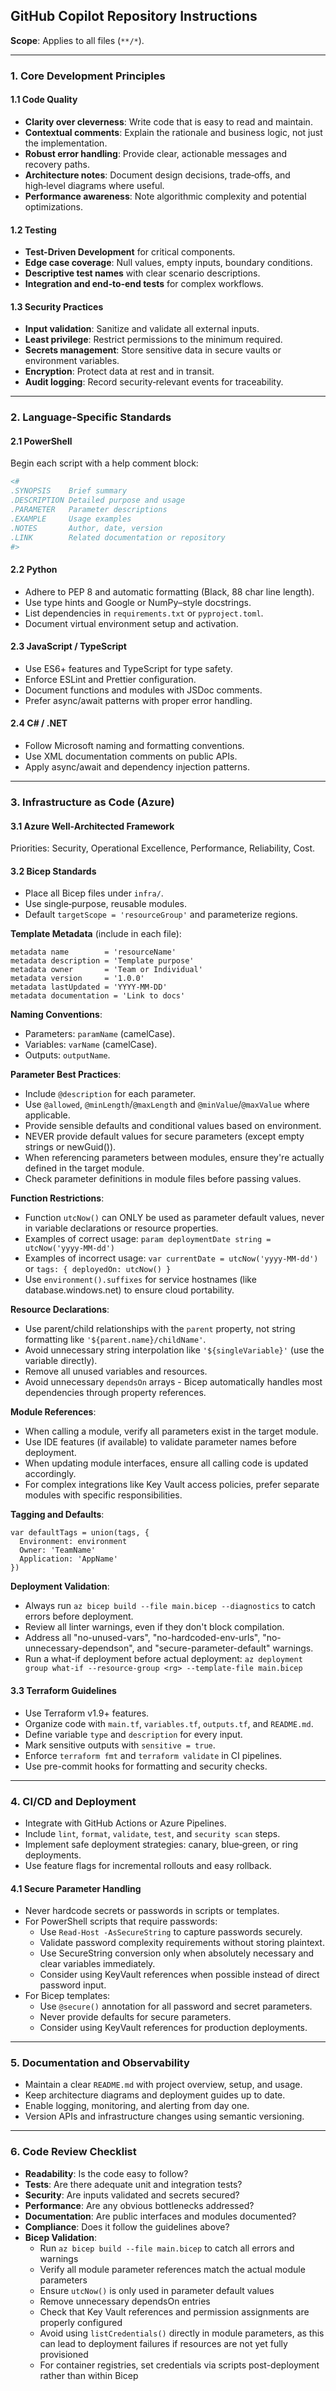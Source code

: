 ## GitHub Copilot Repository Instructions

**Scope**: Applies to all files (`**/*`).

---

### 1. Core Development Principles

#### 1.1 Code Quality
- **Clarity over cleverness**: Write code that is easy to read and maintain.
- **Contextual comments**: Explain the rationale and business logic, not just the implementation.
- **Robust error handling**: Provide clear, actionable messages and recovery paths.
- **Architecture notes**: Document design decisions, trade‑offs, and high‑level diagrams where useful.
- **Performance awareness**: Note algorithmic complexity and potential optimizations.

#### 1.2 Testing
- **Test-Driven Development** for critical components.
- **Edge case coverage**: Null values, empty inputs, boundary conditions.
- **Descriptive test names** with clear scenario descriptions.
- **Integration and end‑to‑end tests** for complex workflows.

#### 1.3 Security Practices
- **Input validation**: Sanitize and validate all external inputs.
- **Least privilege**: Restrict permissions to the minimum required.
- **Secrets management**: Store sensitive data in secure vaults or environment variables.
- **Encryption**: Protect data at rest and in transit.
- **Audit logging**: Record security‑relevant events for traceability.

---

### 2. Language-Specific Standards

#### 2.1 PowerShell
Begin each script with a help comment block:
```powershell
<#
.SYNOPSIS    Brief summary
.DESCRIPTION Detailed purpose and usage
.PARAMETER   Parameter descriptions
.EXAMPLE     Usage examples
.NOTES       Author, date, version
.LINK        Related documentation or repository
#>
```

#### 2.2 Python
- Adhere to PEP 8 and automatic formatting (Black, 88 char line length).
- Use type hints and Google or NumPy–style docstrings.
- List dependencies in `requirements.txt` or `pyproject.toml`.
- Document virtual environment setup and activation.

#### 2.3 JavaScript / TypeScript
- Use ES6+ features and TypeScript for type safety.
- Enforce ESLint and Prettier configuration.
- Document functions and modules with JSDoc comments.
- Prefer async/await patterns with proper error handling.

#### 2.4 C# / .NET
- Follow Microsoft naming and formatting conventions.
- Use XML documentation comments on public APIs.
- Apply async/await and dependency injection patterns.

---

### 3. Infrastructure as Code (Azure)

#### 3.1 Azure Well‑Architected Framework
Priorities: Security, Operational Excellence, Performance, Reliability, Cost.

#### 3.2 Bicep Standards
- Place all Bicep files under `infra/`.
- Use single‑purpose, reusable modules.
- Default `targetScope = 'resourceGroup'` and parameterize regions.

**Template Metadata** (include in each file):
```bicep
metadata name        = 'resourceName'
metadata description = 'Template purpose'
metadata owner       = 'Team or Individual'
metadata version     = '1.0.0'
metadata lastUpdated = 'YYYY-MM-DD'
metadata documentation = 'Link to docs'
```

**Naming Conventions**:
- Parameters: `paramName` (camelCase).
- Variables: `varName` (camelCase).
- Outputs: `outputName`.

**Parameter Best Practices**:
- Include `@description` for each parameter.
- Use `@allowed`, `@minLength`/`@maxLength` and `@minValue`/`@maxValue` where applicable.
- Provide sensible defaults and conditional values based on environment.
- NEVER provide default values for secure parameters (except empty strings or newGuid()).
- When referencing parameters between modules, ensure they're actually defined in the target module.
- Check parameter definitions in module files before passing values.

**Function Restrictions**:
- Function `utcNow()` can ONLY be used as parameter default values, never in variable declarations or resource properties.
- Examples of correct usage: `param deploymentDate string = utcNow('yyyy-MM-dd')`
- Examples of incorrect usage: `var currentDate = utcNow('yyyy-MM-dd')` or `tags: { deployedOn: utcNow() }`
- Use `environment().suffixes` for service hostnames (like database.windows.net) to ensure cloud portability.

**Resource Declarations**:
- Use parent/child relationships with the `parent` property, not string formatting like `'${parent.name}/childName'`.
- Avoid unnecessary string interpolation like `'${singleVariable}'` (use the variable directly).
- Remove all unused variables and resources.
- Avoid unnecessary `dependsOn` arrays - Bicep automatically handles most dependencies through property references.

**Module References**:
- When calling a module, verify all parameters exist in the target module.
- Use IDE features (if available) to validate parameter names before deployment.
- When updating module interfaces, ensure all calling code is updated accordingly.
- For complex integrations like Key Vault access policies, prefer separate modules with specific responsibilities.

**Tagging and Defaults**:
```bicep
var defaultTags = union(tags, {
  Environment: environment
  Owner: 'TeamName'
  Application: 'AppName'
})
```

**Deployment Validation**:
- Always run `az bicep build --file main.bicep --diagnostics` to catch errors before deployment.
- Review all linter warnings, even if they don't block compilation.
- Address all "no-unused-vars", "no-hardcoded-env-urls", "no-unnecessary-dependson", and "secure-parameter-default" warnings.
- Run a what-if deployment before actual deployment: `az deployment group what-if --resource-group <rg> --template-file main.bicep`

#### 3.3 Terraform Guidelines
- Use Terraform v1.9+ features.
- Organize code with `main.tf`, `variables.tf`, `outputs.tf`, and `README.md`.
- Define variable `type` and `description` for every input.
- Mark sensitive outputs with `sensitive = true`.
- Enforce `terraform fmt` and `terraform validate` in CI pipelines.
- Use pre-commit hooks for formatting and security checks.

---

### 4. CI/CD and Deployment
- Integrate with GitHub Actions or Azure Pipelines.
- Include `lint`, `format`, `validate`, `test`, and `security scan` steps.
- Implement safe deployment strategies: canary, blue‑green, or ring deployments.
- Use feature flags for incremental rollouts and easy rollback.

#### 4.1 Secure Parameter Handling
- Never hardcode secrets or passwords in scripts or templates.
- For PowerShell scripts that require passwords:
  - Use `Read-Host -AsSecureString` to capture passwords securely.
  - Validate password complexity requirements without storing plaintext.
  - Use SecureString conversion only when absolutely necessary and clear variables immediately.
  - Consider using KeyVault references when possible instead of direct password input.
- For Bicep templates:
  - Use `@secure()` annotation for all password and secret parameters.
  - Never provide defaults for secure parameters.
  - Consider using KeyVault references for production deployments.

---

### 5. Documentation and Observability
- Maintain a clear `README.md` with project overview, setup, and usage.
- Keep architecture diagrams and deployment guides up to date.
- Enable logging, monitoring, and alerting from day one.
- Version APIs and infrastructure changes using semantic versioning.

---

### 6. Code Review Checklist
- **Readability**: Is the code easy to follow?
- **Tests**: Are there adequate unit and integration tests?
- **Security**: Are inputs validated and secrets secured?
- **Performance**: Are any obvious bottlenecks addressed?
- **Documentation**: Are public interfaces and modules documented?
- **Compliance**: Does it follow the guidelines above?
- **Bicep Validation**: 
  - Run `az bicep build --file main.bicep` to catch all errors and warnings
  - Verify all module parameter references match the actual module parameters
  - Ensure `utcNow()` is only used in parameter default values
  - Remove unnecessary dependsOn entries 
  - Check that Key Vault references and permission assignments are properly configured
  - Avoid using `listCredentials()` directly in module parameters, as this can lead to deployment failures if resources are not yet fully provisioned
  - For container registries, set credentials via scripts post-deployment rather than within Bicep

